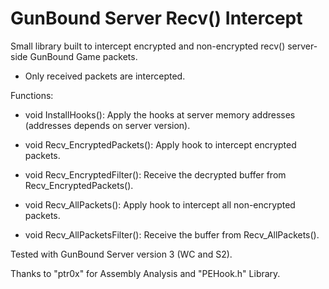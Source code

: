 # GunBound Server Recv() Intercept

Small library built to intercept encrypted and non-encrypted recv() server-side GunBound Game packets.

* Only received packets are intercepted.

Functions:

- void InstallHooks(): Apply the hooks at server memory addresses (addresses depends on server version).

- void Recv_EncryptedPackets(): Apply hook to intercept encrypted packets.
- void Recv_EncryptedFilter(): Receive the decrypted buffer from Recv_EncryptedPackets().

- void Recv_AllPackets(): Apply hook to intercept all non-encrypted packets.
- void Recv_AllPacketsFilter(): Receive the buffer from Recv_AllPackets().

Tested with GunBound Server version 3 (WC and S2).

Thanks to "ptr0x" for Assembly Analysis and "PEHook.h" Library.

